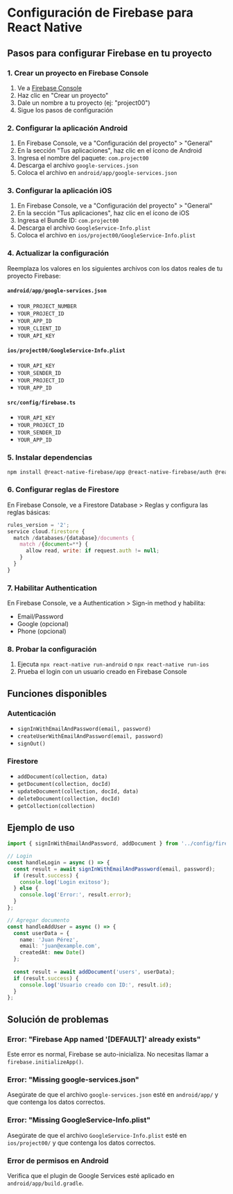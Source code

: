# Configuración de Firebase para React Native

## Pasos para configurar Firebase en tu proyecto

### 1. Crear un proyecto en Firebase Console

1. Ve a [Firebase Console](https://console.firebase.google.com/)
2. Haz clic en "Crear un proyecto"
3. Dale un nombre a tu proyecto (ej: "project00")
4. Sigue los pasos de configuración

### 2. Configurar la aplicación Android

1. En Firebase Console, ve a "Configuración del proyecto" > "General"
2. En la sección "Tus aplicaciones", haz clic en el ícono de Android
3. Ingresa el nombre del paquete: `com.project00`
4. Descarga el archivo `google-services.json`
5. Coloca el archivo en `android/app/google-services.json`

### 3. Configurar la aplicación iOS

1. En Firebase Console, ve a "Configuración del proyecto" > "General"
2. En la sección "Tus aplicaciones", haz clic en el ícono de iOS
3. Ingresa el Bundle ID: `com.project00`
4. Descarga el archivo `GoogleService-Info.plist`
5. Coloca el archivo en `ios/project00/GoogleService-Info.plist`

### 4. Actualizar la configuración

Reemplaza los valores en los siguientes archivos con los datos reales de tu proyecto Firebase:

#### `android/app/google-services.json`
- `YOUR_PROJECT_NUMBER`
- `YOUR_PROJECT_ID`
- `YOUR_APP_ID`
- `YOUR_CLIENT_ID`
- `YOUR_API_KEY`

#### `ios/project00/GoogleService-Info.plist`
- `YOUR_API_KEY`
- `YOUR_SENDER_ID`
- `YOUR_PROJECT_ID`
- `YOUR_APP_ID`

#### `src/config/firebase.ts`
- `YOUR_API_KEY`
- `YOUR_PROJECT_ID`
- `YOUR_SENDER_ID`
- `YOUR_APP_ID`

### 5. Instalar dependencias

```bash
npm install @react-native-firebase/app @react-native-firebase/auth @react-native-firebase/firestore
```

### 6. Configurar reglas de Firestore

En Firebase Console, ve a Firestore Database > Reglas y configura las reglas básicas:

```javascript
rules_version = '2';
service cloud.firestore {
  match /databases/{database}/documents {
    match /{document=**} {
      allow read, write: if request.auth != null;
    }
  }
}
```

### 7. Habilitar Authentication

En Firebase Console, ve a Authentication > Sign-in method y habilita:
- Email/Password
- Google (opcional)
- Phone (opcional)

### 8. Probar la configuración

1. Ejecuta `npx react-native run-android` o `npx react-native run-ios`
2. Prueba el login con un usuario creado en Firebase Console

## Funciones disponibles

### Autenticación
- `signInWithEmailAndPassword(email, password)`
- `createUserWithEmailAndPassword(email, password)`
- `signOut()`

### Firestore
- `addDocument(collection, data)`
- `getDocument(collection, docId)`
- `updateDocument(collection, docId, data)`
- `deleteDocument(collection, docId)`
- `getCollection(collection)`

## Ejemplo de uso

```typescript
import { signInWithEmailAndPassword, addDocument } from '../config/firebase';

// Login
const handleLogin = async () => {
  const result = await signInWithEmailAndPassword(email, password);
  if (result.success) {
    console.log('Login exitoso');
  } else {
    console.log('Error:', result.error);
  }
};

// Agregar documento
const handleAddUser = async () => {
  const userData = {
    name: 'Juan Pérez',
    email: 'juan@example.com',
    createdAt: new Date()
  };
  
  const result = await addDocument('users', userData);
  if (result.success) {
    console.log('Usuario creado con ID:', result.id);
  }
};
```

## Solución de problemas

### Error: "Firebase App named '[DEFAULT]' already exists"
Este error es normal, Firebase se auto-inicializa. No necesitas llamar a `firebase.initializeApp()`.

### Error: "Missing google-services.json"
Asegúrate de que el archivo `google-services.json` esté en `android/app/` y que contenga los datos correctos.

### Error: "Missing GoogleService-Info.plist"
Asegúrate de que el archivo `GoogleService-Info.plist` esté en `ios/project00/` y que contenga los datos correctos.

### Error de permisos en Android
Verifica que el plugin de Google Services esté aplicado en `android/app/build.gradle`. 